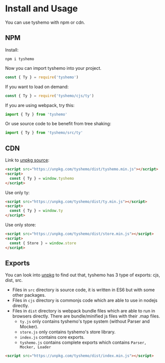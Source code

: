 # Install and Usage

You can use tyshemo with npm or cdn.

## NPM

Install:

```
npm i tyshemo
```

Now you can import tyshemo into your project.

```js
const { Ty } = require('tyshemo')
```

If you want to load on demand:

```js
const { Ty } = require('tyshemo/cjs/ty')
```

If you are using webpack, try this:

```js
import { Ty } from 'tyshemo'
```

Or use source code to be benefit from tree shaking:

```js
import { Ty } from 'tyshemo/src/ty'
```

## CDN

Link to [unpkg source](https://unpkg.com/browse/tyshemo@latest/):

```html
<script src="https://unpkg.com/tyshemo/dist/tyshemo.min.js"></script>
<script>
  const { Ty } = window.tyshemo
</script>
```

Use only ty:

```html
<script src="https://unpkg.com/tyshemo/dist/ty.min.js"></script>
<script>
  const { Ty } = window.ty
</script>
```

Use only store:

```html
<script src="https://unpkg.com/tyshemo/dist/store.min.js"></script>
<script>
  const { Store } = window.store
</script>
```

## Exports

You can look into [unpkg](https://unpkg.com/browse/tyshemo@latest/) to find out that, tyshemo has 3 type of exports: cjs, dist, src.

- Files in `src` directory is source code, it is written in ES6 but with some other packages.
- Files in `cjs` directory is commonjs code which are able to use in nodejs directly.
- Files in `dist` directory is webpack bundle files which are able to run in browsers directly. There are bundle/minified js files with their .map files.
  - `ty.js` only contains tyshemo's type system (without Parser and Mocker).
  - `store.js` only contains tyshemo's store library.
  - `index.js` contains core exports.
  - `tyshemo.js` contains complete exports which contains `Parser, Mocker, Loader`

```html
<script src="https://unpkg.com/tyshemo/dist/index.min.js"></script>
```
